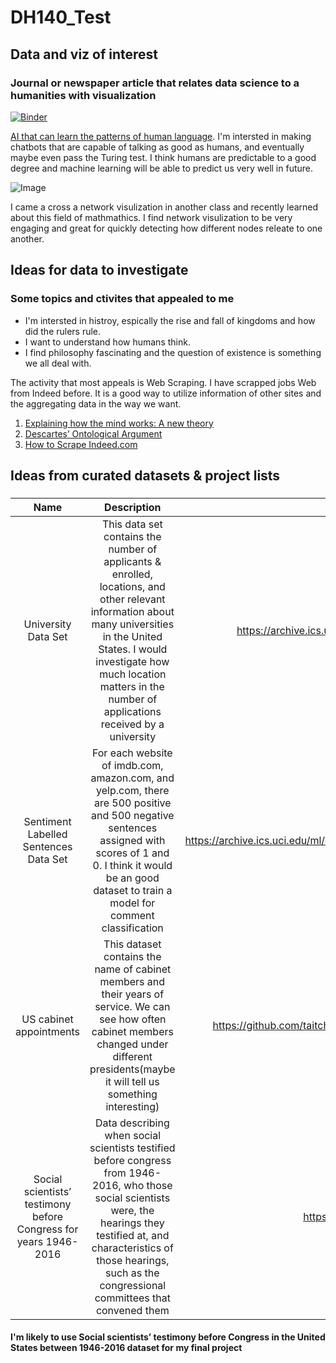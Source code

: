 # DH140_Test

## Data and viz of interest

### Journal or newspaper article that relates data science to a humanities  with visualization 

[![Binder](https://mybinder.org/badge_logo.svg)](https://mybinder.org/v2/gh/samgivian/DH140_Project.git/HEAD)

[AI that can learn the patterns of human language](https://news.mit.edu/2022/ai-learn-patterns-language-0830).
I'm intersted in making chatbots that are capable of talking as good as humans, and eventually maybe even pass the Turing test. I think humans are predictable to a good degree and machine learning will be able to predict us very well in future.

![Image](https://cambridge-intelligence.com/wp-content/uploads/2021/05/poster.jpg "Network visulization")

I came a cross a network visulization in another class and recently learned about this field of mathmathics. I find network visulization to be very engaging and great for quickly detecting how different nodes releate to one another.

## Ideas for data to investigate

### Some topics and ctivites that appealed to me 

* I'm intersted in histroy, espically the rise and fall of kingdoms and how did the rulers rule.
* I want to understand how humans think.
* I find philosophy fascinating and the question of existence is something we all deal with.

The activity that most appeals is Web Scraping. I have scrapped jobs Web from Indeed before. It is a good way to utilize information of other sites and the aggregating data in the way we want.

1. [Explaining how the mind works: A new theory](https://researchoutreach.org/articles/explaining-mind-works-new-theory/)
2. [Descartes’ Ontological Argument](https://plato.stanford.edu/entries/descartes-ontological/)
3. [How to Scrape Indeed.com](https://scrapfly.io/blog/how-to-scrape-indeedcom/)



## Ideas from curated datasets & project lists

###

| Name              | Description        | Link  |
|:-----------------:|:------------------:|:-----:|
|University Data Set|This data set contains the number of applicants & enrolled, locations, and other relevant information about many universities in the United States. I would investigate how much location matters in the number of applications received by a university|https://archive.ics.uci.edu/ml/datasets/University|
Sentiment Labelled Sentences Data Set|For each website of imdb.com, amazon.com, and yelp.com, there are 500 positive and 500 negative sentences assigned with scores of 1 and 0. I think it would be an good dataset to train a model for comment classification|https://archive.ics.uci.edu/ml/datasets/Sentiment+Labelled+Sentences|
US cabinet appointments|This dataset contains the name of cabinet members and their years of service. We can see how often cabinet members changed under different presidents(maybe it will tell us something interesting)|https://github.com/taitcha/American_cabinet_appointments|
|Social scientists’ testimony before Congress for years 1946-2016| Data describing when social scientists testified before congress from 1946-2016, who those social scientists were, the hearings they testified at, and characteristics of those hearings, such as the congressional committees that convened them|https://osf.io/e3h98/

#### I'm likely to use Social scientists’ testimony before Congress in the United States between 1946-2016 dataset for my final project 

